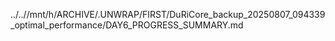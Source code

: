 ../..//mnt/h/ARCHIVE/.UNWRAP/FIRST/DuRiCore_backup_20250807_094339_optimal_performance/DAY6_PROGRESS_SUMMARY.md